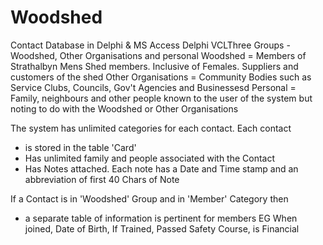 # Woodshed
Contact Database in Delphi &amp; MS Access
Delphi VCLThree Groups - Woodshed, Other Organisations and personal
Woodshed = Members of Strathalbyn Mens Shed members.  Inclusive of Females.
    Suppliers and customers of the shed
Other Organisations = Community Bodies such as Service Clubs, Councils, Gov't Agencies and Businessesd
Personal = Family, neighbours and other people known to the user of the system but noting to do with the Woodshed or Other Organisations

The system has unlimited categories for each contact.
Each contact 
  - is stored in the table 'Card'
  - Has unlimited family and people associated with the Contact
  - Has Notes attached.  Each note has a Date and Time stamp and an abbreviation of first 40 Chars of Note
  
If a Contact is in 'Woodshed' Group and in 'Member' Category then
  - a separate table of information is pertinent for members
    EG  When joined, Date of Birth, If Trained, Passed Safety Course, is Financial
    
